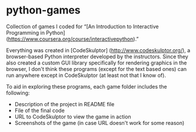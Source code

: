 python-games
============

Collection of games I coded for  “[An Introduction to Interactive Programming in Python] (https://www.coursera.org/course/interactivepython).”

Everything was created in [CodeSkulptor] (http://www.codeskulptor.org/), a browser-based Python interpreter developed by the instructors. Since they also created a custom GUI library specifically for rendering graphics in the browser, I don't think these programs (except for the text based ones) can run anywhere except in CodeSkulptor (at least not that I know of). 

To aid in exploring these programs, each game folder includes the following:

 - Description of the project in README file
 - File of the final code
 - URL to CodeSkulptor to view the game in action
 - Screenshots of the game (in case URL doesn't work for some reason)
